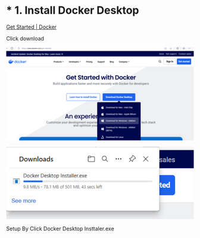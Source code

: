 # * 1. Install Docker Desktop

[Get Started | Docker](https://www.docker.com/get-started/)

Click download

![1738414690140](image/setup_docker_desktop/1738414690140.png)

![1738414760800](image/setup_docker_desktop/1738414760800.png)

Setup By Click Docker Desktop Insttaler.exe
